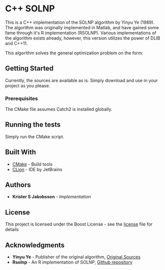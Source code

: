 # C++ SOLNP

This is a C++ implementation of the SOLNP algorithm by Yinyu Ye (1989).
The algorithm was originally implemented in Matlab, and have gained some fame through it's R implementation (RSOLNP).
Various implementations of the algorithm exists already, however, this version utilizes the power of DLIB and C++11.

This algorithm solves the general optimization problem on the form:


## Getting Started

Currently, the sources are available as is.
Simply download and use in your project as you please.

### Prerequisites

The CMake file assumes Catch2 is installed globally.

## Running the tests

Simply run the CMake script.

## Built With

* [CMake](https://cmake.org/runningcmake/) - Build tools
* [CLion](https://www.jetbrains.com/clion/) - IDE by JetBrains

## Authors

* **Krister S Jakobsson** - *Implementation*

## License

This project is licensed under the Boost License - see the [license](LICENSE.md) file for details

## Acknowledgments

* **Yinyu Ye** -  Publisher of the original algorithm,
[Original Sources](https://web.stanford.edu/~yyye/matlab/)
* **Rsolnp** - An R implementation of SOLNP, 
[Github repository](https://github.com/cran/Rsolnp)